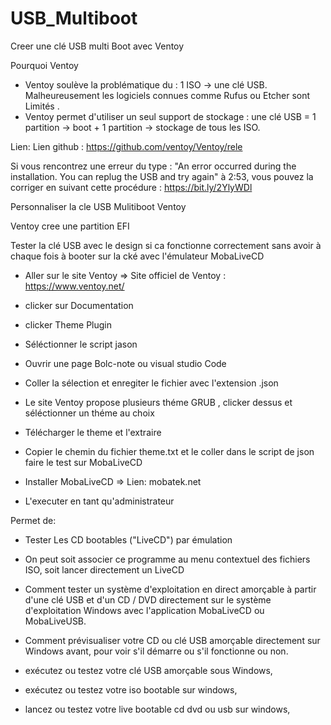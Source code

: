 # USB_Multiboot

Creer une clé USB multi Boot avec Ventoy

Pourquoi Ventoy
- Ventoy soulève la problématique du : 
1 ISO → une clé USB. 
Malheureusement les logiciels connues comme Rufus ou Etcher sont
Limités . 
- Ventoy permet d'utiliser un seul support de stockage : 
une clé USB = 1 partition → boot + 1 partition → stockage de tous les ISO.

Lien:
Lien github : https://github.com/ventoy/Ventoy/rele

Si vous rencontrez une erreur du type :
"An error occurred during the installation. You can replug the USB and try again" à 2:53, vous pouvez la corriger en suivant cette procédure : https://bit.ly/2YlyWDl

Personnaliser la cle USB Mulitiboot Ventoy

Ventoy cree une partition EFI 

Tester la clé USB avec le design si ca fonctionne correctement sans avoir à chaque fois à booter sur la cké
 avec l'émulateur MobaLiveCD
- Aller sur le site Ventoy =>
Site officiel de Ventoy : https://www.ventoy.net/
- clicker sur Documentation
- clicker Theme Plugin
- Séléctionner le script jason
- Ouvrir une page Bolc-note ou visual studio Code
- Coller la sélection et enregiter le fichier avec l'extension .json
- Le site Ventoy propose plusieurs théme GRUB , clicker dessus et séléctionner un théme au choix
- Télécharger le theme et l'extraire
- Copier le chemin du fichier theme.txt et le coller dans le script de json
faire le test sur MobaLiveCD

- Installer MobaLiveCD => Lien:
mobatek.net
- L'executer en tant qu'administrateur


Permet de: 
- Tester Les CD bootables ("LiveCD") par émulation
- On peut soit associer ce programme au menu contextuel des fichiers ISO, soit lancer directement un LiveCD
- Comment tester un système d'exploitation en direct amorçable à partir d'une clé USB et d'un CD / DVD directement sur le système d'exploitation Windows avec l'application MobaLiveCD ou MobaLiveUSB.

- Comment prévisualiser votre CD ou clé USB amorçable directement sur Windows avant, pour voir s'il démarre ou s'il fonctionne ou non.
- exécutez ou testez votre clé USB amorçable sous Windows,
- exécutez ou testez votre iso bootable sur windows,
- lancez ou testez votre live bootable cd dvd ou usb sur windows,
